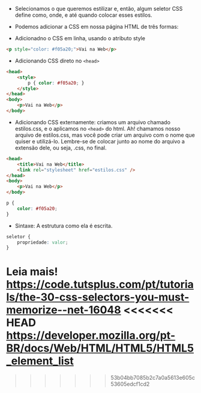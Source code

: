 - Selecionamos o que queremos estilizar e, então, algum seletor CSS define como, onde, e até quando colocar esses estilos.

- Podemos adicionar a CSS em nossa página HTML de três formas:

- Adicionadno o CSS em linha, usando o atributo style

```html
<p style="color: #f05a20;">Vai na Web</p>
```

- Adicionando CSS direto no `<head>`

```html
<head>
	<style>
		p { color: #f05a20; }
	</style>
</head>
<body>
	<p>Vai na Web</p>
</body>
```

- Adicionando CSS externamente: criamos um arquivo chamado estilos.css, e o aplicamos no `<head>` do html. Ah! chamamos nosso arquivo de estilos.css, mas você pode criar um arquivo com o nome que quiser e utilizá-lo. Lembre-se de colocar junto ao nome do arquivo a extensão dele, ou seja, .css, no final.

```html
<head>
	<title>Vai na Web</title>
	<link rel="stylesheet" href="estilos.css" />
</head>
<body>
    <p>Vai na Web</p>
</body>
```

```css
p {
	color: #f05a20;
}
```

- Sintaxe: A estrutura como ela é escrita.

```css
seletor {
	propriedade: valor;
}

```

Leia mais!<br>
https://code.tutsplus.com/pt/tutorials/the-30-css-selectors-you-must-memorize--net-16048
<<<<<<< HEAD
https://developer.mozilla.org/pt-BR/docs/Web/HTML/HTML5/HTML5_element_list
=======
>>>>>>> 53b04bb7085b2c7a0a5613e605c53605edcf1cd2
